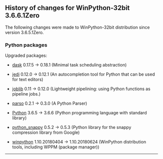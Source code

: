 ﻿## History of changes for WinPython-32bit 3.6.6.1Zero

The following changes were made to WinPython-32bit distribution since version 3.6.5.1Zero.

### Python packages

Upgraded packages:

  * [dask](https://pypi.org/project/dask) 0.17.5 → 0.18.1 (Minimal task scheduling abstraction)
  * [jedi](https://pypi.org/project/jedi) 0.12.0 → 0.12.1 (An autocompletion tool for Python that can be used for text editors)
  * [joblib](https://pypi.org/project/joblib) 0.11 → 0.12.0 (Lightweight pipelining: using Python functions as pipeline jobs.)
  * [parso](https://pypi.org/project/parso) 0.2.1 → 0.3.0 (A Python Parser)
  * [Python](http://www.python.org/) 3.6.5 → 3.6.6 (Python programming language with standard library)
  * [python_snappy](https://pypi.org/project/python_snappy) 0.5.2 → 0.5.3 (Python library for the snappy compression library from Google)
  * [winpython](http://winpython.github.io/) 1.10.20180404 → 1.10.20180624 (WinPython distribution tools, including WPPM (package manager))

* * *
